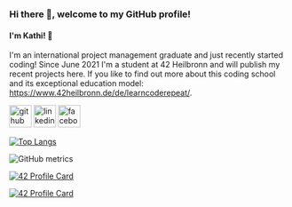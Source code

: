 ### Hi there 👋, welcome to my GitHub profile!
#### I'm Kathi! 🤗
I'm an international project management graduate and just recently started coding! Since June 2021 I'm a student at 42 Heilbronn and will publish my recent projects here. If you like to find out more about this coding school and its exceptional education model: https://www.42heilbronn.de/de/learncoderepeat/.

[<img src='https://cdn.jsdelivr.net/npm/simple-icons@3.0.1/icons/github.svg' alt='github' height='40'>](https://github.com/KHammerschmidt)  [<img src='https://cdn.jsdelivr.net/npm/simple-icons@3.0.1/icons/linkedin.svg' alt='linkedin' height='40'>](https://www.linkedin.com/in/katharina-hammerschmidt/)  [<img src='https://cdn.jsdelivr.net/npm/simple-icons@3.0.1/icons/facebook.svg' alt='facebook' height='40'>](https://www.facebook.com/katharina.hammerschmidt.5)  

[![Top Langs](https://github-readme-stats.vercel.app/api/top-langs/?username=KHammerschmidt)](https://github.com/anuraghazra/github-readme-stats)

![GitHub metrics](https://metrics.lecoq.io/KHammerschmidt)  

[![42 Profile Card](https://1337-readme.vercel.app/api/profile?cursus=42cursus&leet_logo=hide&login=khammers)](https://github.com/mohouyizme/1337-readme)

[![42 Profile Card](https://1337-readme-xi.vercel.app/api/profile?cursus=42cursus&email=hide&leet_logo=hide&login=khammers)](https://github.com/mohouyizme/1337-readme)
